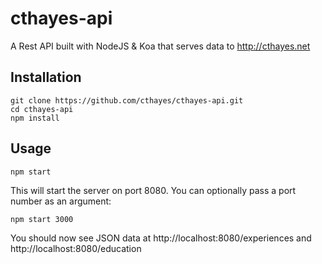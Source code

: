 # cthayes-api
A Rest API built with NodeJS & Koa that serves data to http://cthayes.net

## Installation

```
git clone https://github.com/cthayes/cthayes-api.git
cd cthayes-api
npm install
```


## Usage 

```
npm start
```

This will start the server on port 8080. You can optionally pass a port number as an argument:

```
npm start 3000
```

You should now see JSON data at http://localhost:8080/experiences and http://localhost:8080/education

